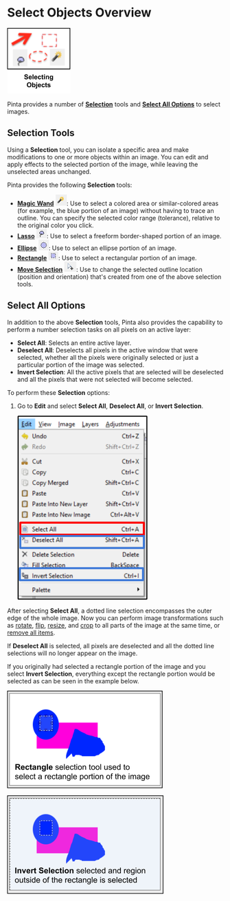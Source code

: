 # Select Objects Overview

![select icon](img/selectingobjectsicon.png)

Pinta provides a number of [**Selection**](select_overview.md#selection-tools) tools and [**Select All Options**](select_overview.md#select-all-options) to select images.

## Selection Tools

Using a **Selection** tool, you can isolate a specific area and make modifications to one or more objects within an image. You can edit and apply effects to the selected portion of the image, while leaving the unselected areas unchanged. 

Pinta provides the following **Selection** tools:

  - [**Magic Wand**](wand.md) ![wand](img/overview/wand.png): Use to select a colored area or similar-colored areas (for example, the blue portion of an image) without having to trace an outline. You can specify the selected color range (tolerance), relative to the original color you click.
  - [**Lasso**](lasso.md) ![lasso](img/overview/lasso.png):  Use to select a freeform border-shaped portion of an image.
  - [**Ellipse**](ellipse.md) ![ellipse](img/overview/ellsel.png):  Use to select an ellipse portion of an image.
  - [**Rectangle**](rectangle.md) ![rectangle](img/overview/recsel.png): Use to select a rectangular portion of an image.
  - [**Move Selection**](select_location.md) ![move](img/overview/movesel.png): Use to change the selected outline location (position and orientation) that's created from one of the above selection tools.

## Select All Options

In addition to the above **Selection** tools, Pinta also provides the capability to perform a number selection tasks on all pixels on an active layer:

   - **Select All**: Selects an entire active layer.
   - **Deselect All**: Deselects all pixels in the active window that were selected, whether all the pixels were originally selected or just a particular portion of the image was selected. 
   - **Invert Selection**: All the active pixels that are selected will be deselected and all the pixels that were not selected will become selected.  

To perform these **Selection** options:

1.  Go to **Edit** and select **Select All**, **Deselect All**, or **Invert Selection**.  

     ![Select All Commands](img/selectallnow.png)

  After selecting **Select All**, a dotted line selection encompasses the outer edge of the whole image. Now you can perform image transformations such as [rotate](rotate.md), [flip](flip.md), [resize](resize.md), and [crop](crop.md) to all parts of the image at the same time, or [remove all items](remove_items.md).
  
  If **Deselect All** is selected, all pixels are deselected and all the dotted line selections will no longer appear on the image. 

  If you originally had selected a rectangle portion of the image and you select **Invert Selection**, everything except the rectangle portion would be selected as can be seen in the example below.   

  ![Before invert](img/invertbefore.png)

  ![After invert](img/invertafter.png)

